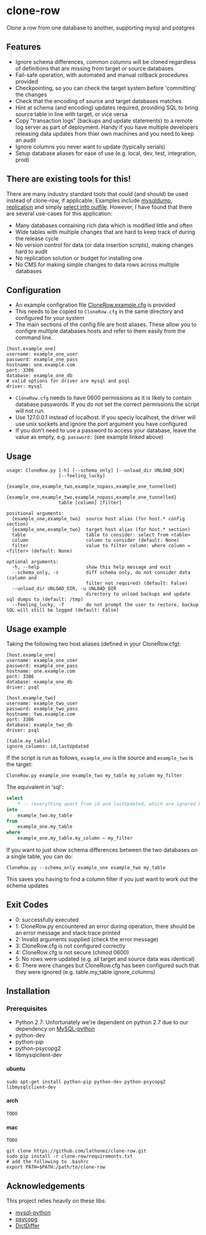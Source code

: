 # clone-row
Clone a row from one database to another, supporting mysql and postgres

## Features
* Ignore schema differences, common columns will be cloned regardless of definitions that are missing from target or source databases
* Fail-safe operation, with automated and manual rollback procedures provided
* Checkpointing, so you can check the target system before 'committing' the changes
* Check that the encoding of source and target databases matches
* Hint at schema (and encoding) updates required, providing SQL to bring source table in line with target, or vice versa
* Copy "transaction logs" (backups and update statements) to a remote log server as part of deployment. Handy if you have multiple developers releasing data updates from thier own machines and you need to keep an audit
* Ignore columns you never want to update (typically serials)
* Setup database aliases for ease of use (e.g. local, dev, test, integration, prod)

## There are existing tools for this!
There are many industry standard tools that could (and should) be used instead of clone-row, if applicable. Examples include [mysqldump](https://dev.mysql.com/doc/refman/5.1/en/mysqldump.html), [replication](https://dev.mysql.com/doc/refman/5.0/en/replication.html) and simply [select into outfile](https://dev.mysql.com/doc/refman/5.1/en/select-into.html).
However, I have found that there are several use-cases for this application:
* Many databases containing rich data which is modified little and often
* Wide tables with multiple changes that are hard to keep track of during the release cycle
* No version control for data (or data insertion scripts), making changes hard to audit
* No replication solution or budget for installing one
* No CMS for making simple changes to data rows across multiple databases

## Configuration
* An example configration file [CloneRow.example.cfg](https://github.com/lathonez/clone-row/blob/master/CloneRow.example.cfg) is provided
* This needs to be copied to `CloneRow.cfg` in the same directory and configured for your system
* The main sections of the config file are host aliases. These allow you to configre multiple databases hosts and refer to them easily from the command line.
```
[host.example_one]
username: example_one_user
password: example_one_pass
hostname: one.example.com
port: 3306
database: example_one_db
# valid options for driver are mysql and psql
driver: mysql
```
* `CloneRow.cfg` needs to have 0600 permissions as it is likely to contain database passwords. If you do not set the correct permissions the script will not run.
* Use 127.0.0.1 instead of localhost. If you speciy localhost, the driver will use unix sockets and ignore the port argument you have configured
* If you don't need to use a password to access your database, leave the value as empty, e.g. `password:` (see example linked above)

## Usage

```
usage: CloneRow.py [-h] [--schema_only] [--unload_dir UNLOAD_DIR]
                   [--feeling_lucky]
                   {example_one,example_two,example_nopass,example_one_tunnelled}
                   {example_one,example_two,example_nopass,example_one_tunnelled}
                   table [column] [filter]

positional arguments:
  {example_one,example_two}  source host alias (for host.* config section)
  {example_one,example_two}  target host alias (for host.* section)
  table                      table to consider: select from <table>
  column                     column to consider (default: None)
  filter                     value to filter column: where column = <filter> (default: None)

optional arguments:
  -h, --help                 show this help message and exit
  --schema_only, -s          diff schema only, do not consider data (column and
                             filter not required) (default: False)
  --unload_dir UNLOAD_DIR, -u UNLOAD_DIR
                             directory to unload backups and update sql dumps to (default: /tmp)
  --feeling_lucky, -f        do not prompt the user to restore, backup SQL will still be logged (default: False)
```

## Usage example
Taking the following two host aliases (defined in your CloneRow.cfg):
```
[host.example_one]
username: example_one_user
password: example_one_pass
hostname: one.example.com
port: 3306
database: example_one_db
driver: psql

[host.example_two]
username: example_two_user
password: example_two_pass
hostname: two.example.com
port: 3306
database: example_two_db
driver: psql

[table.my_table]
ignore_columns: id,lastUpdated
```
If the script is run as follows, `example_one` is the source and `example_two` is the target:

`CloneRow.py example_one example_two my_table my_column my_filter`

The equivalent in 'sql':
```sql
select
    * -- (everything apart from id and lastUpdated, which are ignored by the ignore_columns config for my_table)
into
    example_two.my_table
from
    example_one.my_table
where
    example_one.my_table.my_column = my_filter
```
If you want to just show schema differences between the two databases on a single table, you can do:

`CloneRow.py --schema_only example_one example_two my_table`

This saves you having to find a column filter if you just want to work out the schema updates

## Exit Codes
- 0: successfully executed
- 1: CloneRow.py encountered an error during operation, there should be an error message and stack trace printed
- 2: Invalid arguments supplied (check the error message)
- 3: CloneRow.cfg is not configured correctly
- 4: CloneRow.cfg is not secure (chmod 0600)
- 5: No rows were updated (e.g. all target and source data was identical)
- 6: There were changes but CloneRow.cfg has been configured such that they were ignored (e.g. table.my_table ignore_columns)

## Installation

### Prerequisites

* Python 2.7: Unfortunately we're dependent on python 2.7 due to our dependency on [MySQL-python](https://pypi.python.org/pypi/MySQL-python/1.2.5)
* python-dev
* python-pip
* python-psycopg2
* libmysqlclient-dev

#### ubuntu

`sudo apt-get install python-pip python-dev python-psycopg2 libmysqlclient-dev`

#### arch

`TODO`

#### mac

`TODO`


```
git clone https://github.com/lathonez/clone-row.git
sudo pip install -r clone-row/requirements.txt
# add the following to .bashrc
export PATH=$PATH:/path/to/clone-row
```

## Acknowledgements

This project relies heavily on these libs:

* [mysql-python](http://mysql-python.sourceforge.net/MySQLdb.html)
* [psycopg](http://initd.org/psycopg/)
* [DictDiffer](https://github.com/hughdbrown/dictdiffer)
